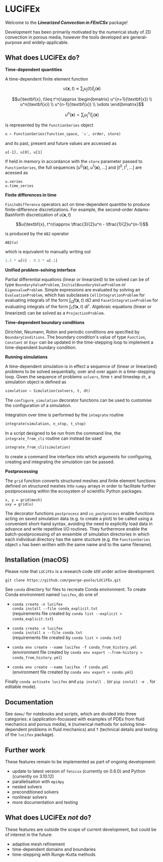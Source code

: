 # LUCiFEx

Welcome to the ***Linearized Convection in FEniCSx*** package! 

Development has been primarily motivated by the numerical study of 2D convection in porous media, however the tools developed are general-purpose and widely-applicable.

## What does LUCiFEx do?

**Time-dependent quantities**

A time-dependent finite element function 

$$u(\textbf{x},t)\approx\sum_ju_j(t)\xi_j(\textbf{x})$$

$$u(\textbf{x}, t\leq t^n)\approx
\begin{bmatrix}
u^{n+1}(\textbf{x}) \\
u^n(\textbf{x}) \\
u^{n-1}(\textbf{x}) \\
\vdots
\end{bmatrix}$$

$$u^n(\textbf{x})=\sum_ju_j^n\xi_j(\textbf{x})$$

is represented by the `FunctionSeries` object

```python
u = FunctionSeries(function_space, 'u', order, store)
```

and its past, present and future values are accessed as
```
u[-1], u[0], u[1]
```

If held in memory in accordance with the `store` parameter passed to `FunctionSeries`, the full sequences $[u^0(\textbf{x}), u^1(\textbf{x}), \dots]$ and $[t^0, t^1, \dots]$ are acessed as
```
u.series
u.time_series
```

**Finite differences in time**

`FiniteDifference` operators act on time-dependent quantitie to produce finite-difference discretizations. For example, the second-order Adams-Bashforth discretization of $u(\textbf{x}, t)$ 

$$u(\textbf{x}, t^n)\approx \tfrac{3}{2}u^n - \tfrac{1}{2}u^{n-1}$$


is produced by the  `AB2` operator
```python
AB2(u)
```

which is equivalent to manually writing out
```python
1.5 * u[0] - 0.5 * u[-1]
```

**Unified problem-solving interface**

Partial differential equations (linear or linearized) to be solved can be of type `BoundaryValueProblem`, `InitialBoundaryValueProblem` or `EigenvalueProblem`. Simple expressions are evaluated by solving an `EvaluationProblem`, which has subclasses `CellIntegrationProblem` for evaluating integrals of the form $\int_\Omega f(\textbf{x}, t)~\text{d}\Omega$ and `FacetIntegrationProblem` for evaluating integrals of the form $\int_{\Gamma} f(\textbf{x}, t)~\text{d}\Gamma$.  Algebraic equations (linear or linearized) can be solved as a `ProjectionProblem`. 

**Time-dependent boundary conditions**

Dirichlet, Neumann, Robin and periodic conditions are specified by `BoundaryConditions`. The boundary condition's value of type `Function`, `Constant` or `Expr` can be updated in the time-stepping loop to implement a time-dependent bundary condition. 

**Running simulations**

A time-dependent simulation is in effect a sequence of (linear or linearized) problems to be solved sequentially, over and over again in a time-stepping loop. Given the sequence of problems `solvers`, time  `t` and timestep `dt`, a simulation object is defined as

```python
simulation = Simulation(solvers, t, dt)
```

The `configure_simulation` decorator functions can be used to customise the configuration of a simulation.

Integration over time is performed by the `integrate` routine

```python
integrate(simulation, n_stop, t_stop)
```

In a script designed to be run from the command line, the `integrate_from_cli` routine can instead be used

```python
integrate_from_cli(simulation)
```

to create a command line interface into which arguments for configuring, creating and integrating the simulation can be passed.

**Postprocessing**

The `grid` function converts structured meshes and finite element functions defined on structured meshes into `numpy` arrays in order to facilitate further postprocessing within the ecosystem of scientific Python packages.

```
x, y = grid(mesh)
uxy = grid(u)
```

The decorator functions `postprocess` and `co_postprocess` enable functions acting on saved simulation data (e.g. to create a plot) to be called using a convenient short-hand syntax, avoiding the need to explicitly load data in advance and write repetitive I/O routines. They furthermore enable the batch-postprocessing of an ensemble of simulation directories in which each individual directory has the same stucture (e.g. the `FunctionSeries` object `u` has been written with the same name and to the same filename).

## Installation (macOS)

Please note that `LUCiFEx` is a research code still under active development.

`git clone https://github.com/george-poole/LUCiFEx.git`

See `conda` directory for files to recreate Conda environment. To create Conda environment named `lucifex`, do one of

* `conda create -n lucifex` <br>
`conda install --file conda_explicit.txt` <br>
(requirements file created by `conda list --explicit > conda_explicit.txt`)

* `conda create -n lucifex` <br>
`conda install x --file conda.txt` <br>
(requirements file created by `conda list > conda.txt`)

* `conda env create --name lucifex -f conda_from_history.yml` <br>
(environment file created by `conda env export --from-history > conda_from_history.yml`)

* `conda env create --name lucifex -f conda.yml` <br>
(environment file created by `conda env export > conda.yml`)

Finally `conda activate lucifex` and `pip install .` (or `pip install -e .` for editable mode).

## Documentation

See `demo/` for notebooks and scripts, which are divided into three categories: `A` (application-focussed with examples of PDEs from fluid mechanics and porous media), `N` (numerical methods for solving time-dependent problems in fluid mechanics) and `T` (technical details and testing of the `lucifex` package).

## Further work

These features remain to be implemented as part of ongoing development:

+ update to latest version of `fenicsx` (currently on 0.6.0) and Python (currently on 3.10.12)
+ parallelisation with `mpi4py`
+ nested solvers
+ preconditioned solvers
+ nonlinear solvers
+ more documentation and testing

## What does LUCiFEx *not* do?

These features are outside the scope of current development, but could be of interest in the future:

+ adaptive mesh refinement
+ time-dependent domains and boundaries
+ time-stepping with Runge-Kutta methods